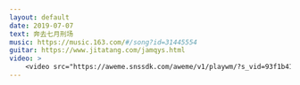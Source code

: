 ```yaml
---
layout: default
date: 2019-07-07
text: 奔去七月刑场
music: https://music.163.com/#/song?id=31445554
guitar: https://www.jitatang.com/jamqys.html
video: >
    <video src="https://aweme.snssdk.com/aweme/v1/playwm/?s_vid=93f1b41336a8b7a442dbf1c29c6bbc563e39df660cf4a2e6d0050f8447b793a43fa41e4133bfcd8b4dbec6d5d66ef24d405cc4e18fe329074a20a5c241326a03&amp;line=0" poster="https://p1.pstatp.com/large/29a0e0008ca815ad0c842.jpg" type="video/mp4" preload="auto" controls="controls" style="width: 100%;"></video>
---
```

